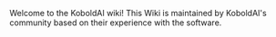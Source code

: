 Welcome to the KoboldAI wiki!
This Wiki is maintained by KoboldAI's community based on their experience with the software.